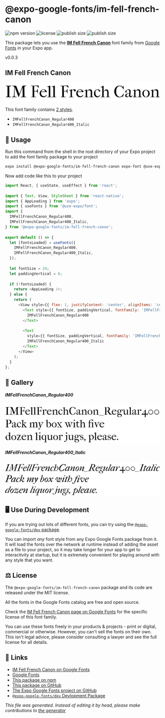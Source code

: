 # @expo-google-fonts/im-fell-french-canon

![npm version](https://flat.badgen.net/npm/v/@expo-google-fonts/im-fell-french-canon)
![license](https://flat.badgen.net/github/license/expo/google-fonts)
![publish size](https://flat.badgen.net/packagephobia/install/@expo-google-fonts/im-fell-french-canon)
![publish size](https://flat.badgen.net/packagephobia/publish/@expo-google-fonts/im-fell-french-canon)

This package lets you use the [**IM Fell French Canon**](https://fonts.google.com/specimen/IM+Fell+French+Canon) font family from [Google Fonts](https://fonts.google.com/) in your Expo app.

v0.0.3

## IM Fell French Canon

![IM Fell French Canon](./font-family.png)

This font family contains [2 styles](#gallery).

- `IMFellFrenchCanon_Regular400`
- `IMFellFrenchCanon_Regular400_Italic`

## 🔡 Usage

Run this command from the shell in the root directory of your Expo project to add the font family package to your project
```sh
expo install @expo-google-fonts/im-fell-french-canon expo-font @use-expo/font
```

Now add code like this to your project
```js
import React, { useState, useEffect } from 'react';

import { Text, View, StyleSheet } from 'react-native';
import { AppLoading } from 'expo';
import { useFonts } from '@use-expo/font';
import {
  IMFellFrenchCanon_Regular400,
  IMFellFrenchCanon_Regular400_Italic,
} from '@expo-google-fonts/im-fell-french-canon';

export default () => {
  let [fontsLoaded] = useFonts({
    IMFellFrenchCanon_Regular400,
    IMFellFrenchCanon_Regular400_Italic,
  });

  let fontSize = 24;
  let paddingVertical = 6;

  if (!fontsLoaded) {
    return <AppLoading />;
  } else {
    return (
      <View style={{ flex: 1, justifyContent: 'center', alignItems: 'center' }}>
        <Text style={{ fontSize, paddingVertical, fontFamily: 'IMFellFrenchCanon_Regular400' }}>
          IMFellFrenchCanon_Regular400
        </Text>

        <Text
          style={{ fontSize, paddingVertical, fontFamily: 'IMFellFrenchCanon_Regular400_Italic' }}>
          IMFellFrenchCanon_Regular400_Italic
        </Text>
      </View>
    );
  }
};

```

## 📖 Gallery

##### IMFellFrenchCanon_Regular400
![IMFellFrenchCanon_Regular400](./3a31b3ab35a73617ff634ad3017bc55e23ceb3daa2bf23c00c25afa3331aade8.ttf.png)

##### IMFellFrenchCanon_Regular400_Italic
![IMFellFrenchCanon_Regular400_Italic](./54332a8adf4fa4b9bd5ba4553b7f66a4e8c5ffb07d61701dbfee60bfac4394a4.ttf.png)


## 🖥️ Use During Development

If you are trying out lots of different fonts, you can try using the [`@expo-google-fonts/dev` package](https://github.com/expo/google-fonts/tree/master/font-packages/dev#readme).

You can import *any* font style from any Expo Google Fonts package from it. It will load the fonts
over the network at runtime instead of adding the asset as a file to your project, so it may take longer
for your app to get to interactivity at startup, but it is extremely convenient
for playing around with any style that you want.

## ⚖️ License

The `@expo-google-fonts/im-fell-french-canon` package and its code are released under the MIT license.

All the fonts in the Google Fonts catalog are free and open source.

Check the [IM Fell French Canon page on Google Fonts](https://fonts.google.com/specimen/IM+Fell+French+Canon) for the specific license of this font family.

You can use these fonts freely in your products & projects - print or digital, commercial or otherwise. However, you can't sell the fonts on their own. This isn't legal advice, please consider consulting a lawyer and see the full license for all details.

## 🔗 Links

- [IM Fell French Canon on Google Fonts](https://fonts.google.com/specimen/IM+Fell+French+Canon)
- [Google Fonts](https://fonts.google.com/)
- [This package on npm](https://www.npmjs.com/package/@expo-google-fonts/im-fell-french-canon)
- [This package on GitHub](https://github.com/expo/google-fonts/tree/master/font-packages/im-fell-french-canon)
- [The Expo Google Fonts project on GitHub](https://github.com/expo/google-fonts)
- [`@expo-google-fonts/dev` Devlopment Package](https://github.com/expo/google-fonts/tree/master/font-packages/dev)


*This file was generated. Instead of editing it by head, please make contributions to [the generator](https://github.com/expo/google-fonts/tree/master/packages/generator)*
